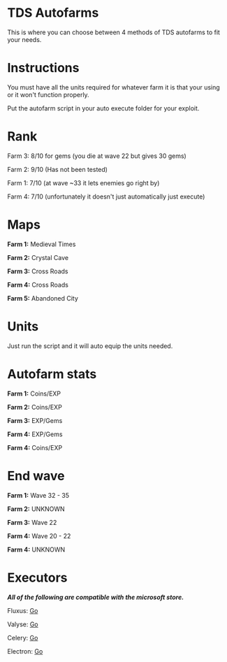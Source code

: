 # TDS Autofarms
This is where you can choose between 4 methods of TDS autofarms to fit your needs.

# Instructions

You must have all the units required for whatever farm it is that your using or it won't function properly.

Put the autofarm script in your auto execute folder for your exploit.

# Rank

Farm 3: 8/10 for gems (you die at wave 22 but gives 30 gems)

Farm 2: 9/10 (Has not been tested)

Farm 1: 7/10 (at wave ~33 it lets enemies go right by)

Farm 4: 7/10 (unfortunately it doesn't just automatically just execute)

# Maps

**Farm 1:** Medieval Times

**Farm 2:** Crystal Cave

**Farm 3:** Cross Roads

**Farm 4:** Cross Roads

**Farm 5:** Abandoned City

# Units

Just run the script and it will auto equip the units needed.

# Autofarm stats

**Farm 1:** Coins/EXP

**Farm 2:** Coins/EXP

**Farm 3:** EXP/Gems

**Farm 4:** EXP/Gems

**Farm 4:** Coins/EXP

# End wave

**Farm 1:** Wave 32 - 35

**Farm 2:** UNKNOWN

**Farm 3:** Wave 22

**Farm 4:** Wave 20 - 22

**Farm 4:** UNKNOWN

# Executors

***All of the following  are compatible with the microsoft store.***

Fluxus: <a href="https://fluxteam.net" target="_Blank">Go</a>

Valyse: <a href="https://valyse.net" target="_Blank">Go</a>

Celery: <a href="https://0xvienna.github.io/Celery/" target="_Blank">Go</a>

Electron: <a href="https://ryos.lol" target="_Blank">Go</a>

